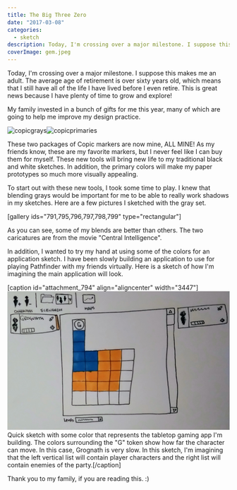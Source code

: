 ```yaml
---
title: The Big Three Zero
date: "2017-03-08"
categories: 
  - sketch
description: Today, I'm crossing over a major milestone. I suppose this makes me an adult. The average age of retirement is over sixty years old, which means that I still have all of the life I have lived before I even retire. This is great news because I have plenty of time to grow and explore!
coverImage: gem.jpeg
---
```


Today, I'm crossing over a major milestone. I suppose this makes me an adult. The average age of retirement is over sixty years old, which means that I still have all of the life I have lived before I even retire. This is great news because I have plenty of time to grow and explore!

My family invested in a bunch of gifts for me this year, many of which are going to help me improve my design practice.

![copicgrays](https://joshualowrycom.files.wordpress.com/2017/03/copicgrays.jpg?w=173)![copicprimaries](https://joshualowrycom.files.wordpress.com/2017/03/copicprimaries1.jpg?w=300)

These two packages of Copic markers are now mine, ALL MINE! As my friends know, these are my favorite markers, but I never feel like I can buy them for myself. These new tools will bring new life to my traditional black and white sketches. In addition, the primary colors will make my paper prototypes so much more visually appealing.

To start out with these new tools, I took some time to play. I knew that blending grays would be important for me to be able to really work shadows in my sketches. Here are a few pictures I sketched with the gray set.

\[gallery ids="791,795,796,797,798,799" type="rectangular"\]

As you can see, some of my blends are better than others. The two caricatures are from the movie "Central Intelligence".

In addition, I wanted to try my hand at using some of the colors for an application sketch. I have been slowly building an application to use for playing Pathfinder with my friends virtually. Here is a sketch of how I'm imagining the main application will look.

\[caption id="attachment\_794" align="aligncenter" width="3447"\]![img_20170305_203156-01](./images/img_20170305_203156-01.jpg) Quick sketch with some color that represents the tabletop gaming app I'm building. The colors surrounding the "G" token show how far the character can move. In this case, Grognath is very slow. In this sketch, I'm imagining that the left vertical list will contain player characters and the right list will contain enemies of the party.\[/caption\]

Thank you to my family, if you are reading this. :)
